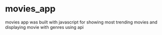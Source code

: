 # movies_app
movies app was built with javascript for showing most trending movies and displaying movie with genres using api
